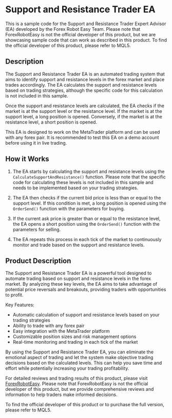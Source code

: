 # Support and Resistance Trader EA

This is a sample code for the Support and Resistance Trader Expert Advisor (EA) developed by the Forex Robot Easy Team. Please note that ForexRobotEasy is not the official developer of this product, but we are showcasing sample code that can work as described in this product. To find the official developer of this product, please refer to MQL5.

## Description

The Support and Resistance Trader EA is an automated trading system that aims to identify support and resistance levels in the forex market and place trades accordingly. The EA calculates the support and resistance levels based on trading strategies, although the specific code for this calculation is not included in this sample.

Once the support and resistance levels are calculated, the EA checks if the market is at the support level or the resistance level. If the market is at the support level, a long position is opened. Conversely, if the market is at the resistance level, a short position is opened.

This EA is designed to work on the MetaTrader platform and can be used with any forex pair. It is recommended to test this EA on a demo account before using it in live trading.

## How it Works

1. The EA starts by calculating the support and resistance levels using the `CalculateSupportAndResistance()` function. Please note that the specific code for calculating these levels is not included in this sample and needs to be implemented based on your trading strategies.

2. The EA then checks if the current bid price is less than or equal to the support level. If this condition is met, a long position is opened using the `OrderSend()` function with the parameters for buying.

3. If the current ask price is greater than or equal to the resistance level, the EA opens a short position using the `OrderSend()` function with the parameters for selling.

4. The EA repeats this process in each tick of the market to continuously monitor and trade based on the support and resistance levels.

## Product Description

The Support and Resistance Trader EA is a powerful tool designed to automate trading based on support and resistance levels in the forex market. By analyzing these key levels, the EA aims to take advantage of potential price reversals and breakouts, providing traders with opportunities to profit.

Key Features:
- Automatic calculation of support and resistance levels based on your trading strategies
- Ability to trade with any forex pair
- Easy integration with the MetaTrader platform
- Customizable position sizes and risk management options
- Real-time monitoring and trading in each tick of the market

By using the Support and Resistance Trader EA, you can eliminate the emotional aspect of trading and let the system make objective trading decisions based on the calculated levels. This can help you save time and effort while potentially increasing your trading profitability.

For detailed reviews and trading results of this product, please visit [ForexRobotEasy](https://forexroboteasy.com/forex-robot-review/support-and-resistance-trader-ea-review-the-multiplier-effect/). Please note that ForexRobotEasy is not the official developer of this product, but we provide comprehensive reviews and information to help traders make informed decisions.

To find the official developer of this product or to purchase the full version, please refer to MQL5.
